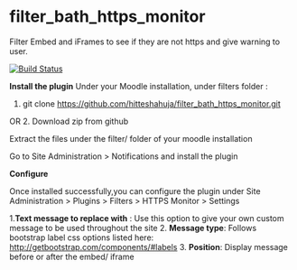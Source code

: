 # filter_bath_https_monitor
Filter Embed and iFrames to see if they are not https and give warning to user.

[![Build Status](https://travis-ci.org/hitteshahuja/filter_bath_https_monitor.svg?branch=master)](https://travis-ci.org/hitteshahuja/filter_bath_https_monitor)

**Install the plugin**
Under your Moodle installation, under filters folder : 
1. git clone https://github.com/hitteshahuja/filter_bath_https_monitor.git
 
 OR 
 2. Download zip from github
 
 Extract the files under the filter/ folder of your moodle installation
 
Go to Site Administration > Notifications and install the plugin

**Configure**

Once installed successfully,you can configure the plugin under Site Administration > Plugins >  Filters >  HTTPS Monitor > Settings
 
 1.**Text message to replace with** : 
 Use this option to give your own custom message to be used throughout the site
 2. **Message type**: Follows bootstrap label css options listed here: http://getbootstrap.com/components/#labels
 3. **Position**: Display message before or after the embed/ iframe  